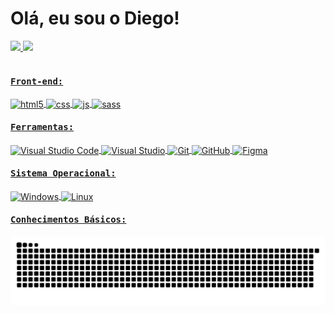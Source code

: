 # Olá, eu sou o Diego!

 <div>
  <a href="https://github.com/DiegoRodrigues007">
  <img height="150em" src="https://github-readme-stats.vercel.app/api?username=DiegoRodrigues007&show_icons=true&theme=dark&include_all_commits=true&count_private=true"/>
  <img height="150em" src="https://github-readme-stats.vercel.app/api/top-langs/?username=DiegoRodrigues007&layout=compact&langs_count=7&theme=dark"/>
</div>
  <div style="display: inline_block"><br>
  
  
  ####  <kbd>Front-end:</kbd><br>
  <img align="center" alt="html5" src="https://img.shields.io/badge/HTML5-E34F26?style=for-the-badge&logo=html5&logoColor=white" />
  <img align="center" alt="css" src="https://img.shields.io/badge/CSS3-1572B6?style=for-the-badge&logo=css3&logoColor=white" />
  <img align="center" alt="js" src="https://img.shields.io/badge/JavaScript-F7DF1E?style=for-the-badge&logo=javascript&logoColor=black" />
  <img align="center" alt="sass" src="https://img.shields.io/badge/Sass-CC6699?style=for-the-badge&logo=sass&logoColor=white" />
   
  ####  <kbd>Ferramentas:</kbd><br>
   <img align="center" alt="Visual Studio Code" src="https://img.shields.io/badge/Visual_Studio_Code-0078D4?style=for-the-  badge&logo=visual%20studio%20code&logoColor=white" />
   <img align="center" alt="Visual Studio" src="https://img.shields.io/badge/Visual_Studio-5C2D91?style=for-the-badge&logo=visual%20studio&logoColor=white" />
   <img align="center" alt="Git" src="https://img.shields.io/badge/GIT-E44C30?style=for-the-badge&logo=git&logoColor=white" />
   <img align="center" alt="GitHub" src="https://img.shields.io/badge/GitHub-100000?style=for-the-badge&logo=github&logoColor=white" />
   <img align="center" alt="Figma" src="https://img.shields.io/badge/Figma-F24E1E?style=for-the-badge&logo=figma&logoColor=white" />
   
   ####  <kbd>Sistema Operacional:</kbd><br>
   <img align="center" alt="Windows" src="https://img.shields.io/badge/Windows-0078D6?style=for-the-badge&logo=windows&logoColor=white" />
   <img align="center" alt="Linux" src="https://img.shields.io/badge/Linux-FCC624?style=for-the-badge&logo=linux&logoColor=black" />
   
   ####  <kbd>Conhecimentos Básicos:</kbd><br>
    
   
 
 
</div>


![Snake animation](https://github.com/DiegoRodrigues007/DiegoRodrigues007/blob/output/github-contribution-grid-snake.svg)













